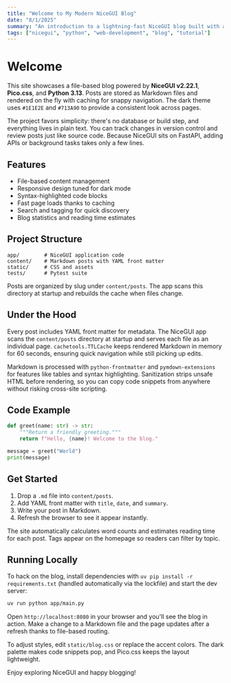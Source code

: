 ```yaml
---
title: "Welcome to My Modern NiceGUI Blog"
date: "8/1/2025"
summary: "An introduction to a lightning-fast NiceGUI blog built with a dark theme, caching, and modern Python tooling." 
tags: ["nicegui", "python", "web-development", "blog", "tutorial"]
---
```


# Welcome

This site showcases a file-based blog powered by **NiceGUI v2.22.1**, **Pico.css**, and **Python 3.13**. Posts are stored as Markdown files and rendered on the fly with caching for snappy navigation. The dark theme uses `#1E1E2E` and `#713A90` to provide a consistent look across pages.

The project favors simplicity: there's no database or build step, and everything lives in plain text. You can track changes in version control and review posts just like source code. Because NiceGUI sits on FastAPI, adding APIs or background tasks takes only a few lines.

## Features

- File-based content management
- Responsive design tuned for dark mode
- Syntax-highlighted code blocks
- Fast page loads thanks to caching
- Search and tagging for quick discovery
- Blog statistics and reading time estimates

## Project Structure

```
app/        # NiceGUI application code
content/    # Markdown posts with YAML front matter
static/     # CSS and assets
tests/      # Pytest suite
```

Posts are organized by slug under `content/posts`. The app scans this directory at startup and rebuilds the cache when files change.

## Under the Hood

Every post includes YAML front matter for metadata. The NiceGUI app scans the `content/posts` directory at startup and serves each file as an individual page. `cachetools.TTLCache` keeps rendered Markdown in memory for 60 seconds, ensuring quick navigation while still picking up edits.

Markdown is processed with `python-frontmatter` and `pymdown-extensions` for features like tables and syntax highlighting. Sanitization strips unsafe HTML before rendering, so you can copy code snippets from anywhere without risking cross-site scripting.

## Code Example

```python
def greet(name: str) -> str:
    """Return a friendly greeting."""
    return f"Hello, {name}! Welcome to the blog."

message = greet("World")
print(message)
```

## Get Started

1. Drop a `.md` file into `content/posts`.
2. Add YAML front matter with `title`, `date`, and `summary`.
3. Write your post in Markdown.
4. Refresh the browser to see it appear instantly.

The site automatically calculates word counts and estimates reading time for each post. Tags appear on the homepage so readers can filter by topic.

## Running Locally

To hack on the blog, install dependencies with `uv pip install -r requirements.txt` (handled automatically via the lockfile) and start the dev server:

```bash
uv run python app/main.py
```

Open `http://localhost:8080` in your browser and you'll see the blog in action. Make a change to a Markdown file and the page updates after a refresh thanks to file-based routing.

To adjust styles, edit `static/blog.css` or replace the accent colors. The dark palette makes code snippets pop, and Pico.css keeps the layout lightweight.

Enjoy exploring NiceGUI and happy blogging!
